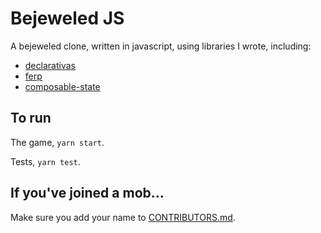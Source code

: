 # Bejeweled JS

A bejeweled clone, written in javascript, using libraries I wrote, including:

 - [declarativas](https://github.com/mrozbarry/declarativas)
 - [ferp](https://github.com/ferp-js/ferp)
 - [composable-state](https://github.com/mrozbarry/composable-state)

## To run

The game, `yarn start`.

Tests, `yarn test`.

## If you've joined a mob...

Make sure you add your name to [CONTRIBUTORS.md](./CONTRIBUTORS.md).


